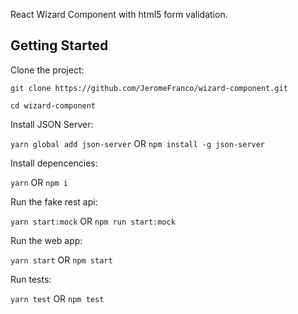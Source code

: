React Wizard Component with html5 form validation.

## Getting Started

Clone the project:

`git clone https://github.com/JeromeFranco/wizard-component.git`

`cd wizard-component`


Install JSON Server:

`yarn global add json-server` OR `npm install -g json-server`


Install depencencies:

`yarn` OR `npm i`


Run the fake rest api:

`yarn start:mock` OR `npm run start:mock`


Run the web app:

`yarn start` OR `npm start`


Run tests:

`yarn test` OR `npm test`
